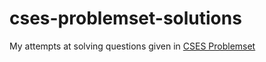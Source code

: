 # cses-problemset-solutions

My attempts at solving questions given in [CSES Problemset](https://cses.fi/problemset/)
